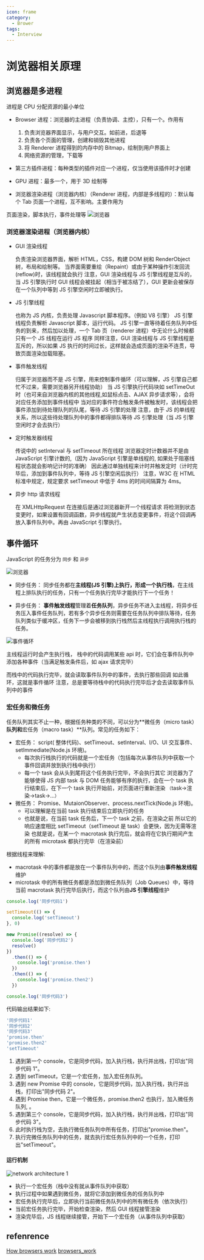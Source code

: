 ```yaml
---
icon: frame
category:
  - Brower
tags:
  - Interview
---
```


# 浏览器相关原理

## 浏览器是多进程

进程是 CPU 分配资源的最小单位

- Browser 进程：浏览器的主进程（负责协调、主控），只有一个。作用有

  1. 负责浏览器界面显示，与用户交互。如前进，后退等
  2. 负责各个页面的管理，创建和销毁其他进程
  3. 将 Renderer 进程得到的内存中的 Bitmap，绘制到用户界面上
  4. 网络资源的管理，下载等

- 第三方插件进程：每种类型的插件对应一个进程，仅当使用该插件时才创建
- GPU 进程：最多一个，用于 3D 绘制等
- 浏览器渲染进程（浏览器内核）（Renderer 进程，内部是多线程的）：默认每个 Tab 页面一个进程，互不影响。主要作用为

页面渲染，脚本执行，事件处理等
![浏览器](./assets/browerI.png)

### 浏览器渲染进程（浏览器内核）

- GUI 渲染线程

  负责渲染浏览器界面，解析 HTML，CSS，构建 DOM 树和 RenderObject 树，布局和绘制等。
  当界面需要重绘（Repaint）或由于某种操作引发回流(reflow)时，该线程就会执行
  注意，GUI 渲染线程与 JS 引擎线程是互斥的，当 JS 引擎执行时 GUI 线程会被挂起（相当于被冻结了），GUI 更新会被保存在一个队列中等到 JS 引擎空闲时立即被执行。

- JS 引擎线程

  也称为 JS 内核，负责处理 Javascript 脚本程序。（例如 V8 引擎）
  JS 引擎线程负责解析 Javascript 脚本，运行代码。
  JS 引擎一直等待着任务队列中任务的到来，然后加以处理，一个 Tab 页（renderer 进程）中无论什么时候都只有一个 JS 线程在运行 JS 程序
  同样注意，GUI 渲染线程与 JS 引擎线程是互斥的，所以如果 JS 执行的时间过长，这样就会造成页面的渲染不连贯，导致页面渲染加载阻塞。

- 事件触发线程

  归属于浏览器而不是 JS 引擎，用来控制事件循环（可以理解，JS 引擎自己都忙不过来，需要浏览器另开线程协助）
  当 JS 引擎执行代码块如 setTimeOut 时（也可来自浏览器内核的其他线程,如鼠标点击、AJAX 异步请求等），会将对应任务添加到事件线程中
  当对应的事件符合触发条件被触发时，该线程会把事件添加到待处理队列的队尾，等待 JS 引擎的处理
  注意，由于 JS 的单线程关系，所以这些待处理队列中的事件都得排队等待 JS 引擎处理（当 JS 引擎空闲时才会去执行）

- 定时触发器线程

  传说中的 setInterval 与 setTimeout 所在线程
  浏览器定时计数器并不是由 JavaScript 引擎计数的,（因为 JavaScript 引擎是单线程的, 如果处于阻塞线程状态就会影响记计时的准确）
  因此通过单独线程来计时并触发定时（计时完毕后，添加到事件队列中，等待 JS 引擎空闲后执行）
  注意，W3C 在 HTML 标准中规定，规定要求 setTimeout 中低于 4ms 的时间间隔算为 4ms。

- 异步 http 请求线程

  在 XMLHttpRequest 在连接后是通过浏览器新开一个线程请求
  将检测到状态变更时，如果设置有回调函数，异步线程就产生状态变更事件，将这个回调再放入事件队列中。再由 JavaScript 引擎执行。

## 事件循环

JavaScript 的任务分为 `同步` 和 `异步`

![浏览器](./assets/taskOrder.png)

- 同步任务： 同步任务都在**主线程(JS 引擎)**上执行，形成一个**执行栈**，在主线程上排队执行的任务，只有一个任务执行完毕才能执行下一个任务！

- 异步任务： **事件触发线程**管理着**任务队列**，异步任务不进入主线程，将异步任务压入事件任务队列，若有多个异步任务则需要在任务队列中排队等待，任务队列类似于缓冲区，任务下一步会被移到执行栈然后主线程执行调用执行栈的任务。

![事件循环](./assets/eventRecui.png)

主线程运行时会产生执行栈，
栈中的代码调用某些 api 时，它们会在事件队列中添加各种事件（当满足触发条件后，如 ajax 请求完毕）

而栈中的代码执行完毕，就会读取事件队列中的事件，去执行那些回调
如此循环，这就是事件循环
注意，总是要等待栈中的代码执行完毕后才会去读取事件队列中的事件

### 宏任务和微任务

任务队列其实不止一种，根据任务种类的不同，可以分为**微任务（micro task）**队列和**宏任务（macro task）**队列。常见的任务如下：

- 宏任务： script( 整体代码)、setTimeout、setInterval、I/O、UI 交互事件、setImmediate(Node.js 环境)。
  - 每次执行栈执行的代码就是一个宏任务（包括每次从事件队列中获取一个事件回调并放到执行栈中执行）
  - 每一个 task 会从头到尾将这个任务执行完毕，不会执行其它
    浏览器为了能够使得 JS 内部 task 与 DOM 任务能够有序的执行，会在一个 task 执行结束后，在下一个 task 执行开始前，对页面进行重新渲染
    `（`task->渲染->task->...`）`
- 微任务： Promise、MutaionObserver、process.nextTick(Node.js 环境)。
  - 可以理解是在当前 task 执行结束后立即执行的任务
  - 也就是说，在当前 task 任务后，下一个 task 之前，在渲染之前
    所以它的响应速度相比 setTimeout（setTimeout 是 task）会更快，因为无需等渲染
    也就是说，在某一个 macrotask 执行完后，就会将在它执行期间产生的所有 microtask 都执行完毕（在渲染前）

根据线程来理解:

- macrotask 中的事件都是放在一个事件队列中的，而这个队列由**事件触发线程**维护
- microtask 中的所有微任务都是添加到微任务队列（Job Queues）中，等待当前 macrotask 执行完毕后执行，而这个队列由**JS 引擎线程**维护

```javascript
console.log('同步代码1')

setTimeout(() => {
  console.log('setTimeout')
}, 0)

new Promise((resolve) => {
  console.log('同步代码2')
  resolve()
})
  .then(() => {
    console.log('promise.then')
  })
  .then(() => {
    console.log('promise.then2')
  })

console.log('同步代码3')
```

代码输出结果如下:

```javascript
'同步代码1'
'同步代码2'
'同步代码3'
'promise.then'
'promise.then2'
'setTimeout'
```

1. 遇到第一个 console，它是同步代码，加入执行栈，执行并出栈，打印出"同步代码 1"。
2. 遇到 setTimeout，它是一个宏任务，加入宏任务队列。
3. 遇到 new Promise 中的 console，它是同步代码，加入执行栈，执行并出栈，打印出"同步代码 2"。
4. 遇到 Promise then，它是一个微任务，promise.then2 也执行，加入微任务队列, 。
5. 遇到第三个 console，它是同步代码，加入执行栈，执行并出栈，打印出"同步代码 3"。
6. 此时执行栈为空，去执行微任务队列中所有任务，打印出"promise.then"。
7. 执行完微任务队列中的任务，就去执行宏任务队列中的一个任务，打印出"setTimeout"。

#### 运行机制

![network architecture 1](./assets/principleJs.png)

- 执行一个宏任务（栈中没有就从事件队列中获取）
- 执行过程中如果遇到微任务，就将它添加到微任务的任务队列中
- 宏任务执行完毕后，立即执行当前微任务队列中的所有微任务（依次执行）
- 当前宏任务执行完毕，开始检查渲染，然后 GUI 线程接管渲染
- 渲染完毕后，JS 线程继续接管，开始下一个宏任务（从事件队列中获取）

## refenrence

[How browsers work](https://web.dev/howbrowserswork/)
[browsers_work](https://developer.mozilla.org/zh-CN/docs/Web/Performance/How_browsers_work)
